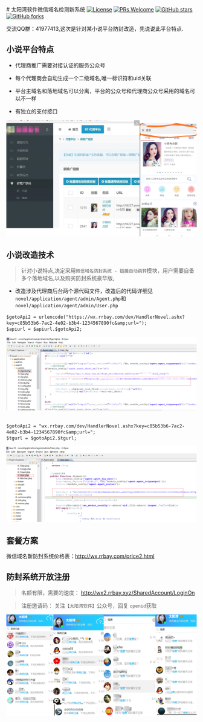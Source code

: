 ﻿﻿# 太阳湾软件微信域名检测新系统
[![License](https://img.shields.io/badge/license-MIT-blue.svg)](LICENSE)
[![PRs Welcome](https://img.shields.io/badge/PRs-welcome-brightgreen.svg)](https://github.com/gemgin/WeChatTools/pulls)
[![GitHub stars](https://img.shields.io/github/stars/gemgin/WeChatTools.svg?style=social&label=Stars)](https://github.com/gemgin/WeChatTools)
[![GitHub forks](https://img.shields.io/github/forks/gemgin/WeChatTools.svg?style=social&label=Fork)](https://github.com/gemgin/WeChatTools)

交流QQ群：41977413,这次是针对某小说平台防封改造，先说说此平台特点.

## 小说平台特点

- 代理商推广需要对接认证的服务公众号

- 每个代理商会自动生成一个二级域名,唯一标识符和uid关联

- 平台主域名和落地域名可以分离，平台的公众号和代理商公众号采用的域名可以不一样

- 有独立的支付接口

![小说代理商后台和手机界面](img/小说.jpg)

## 小说改造技术

> 针对小说特点,决定采用`微信域名防封系统 - 链接自动跳转`模块，用户需要自备多个落地域名,以及购买防封系统豪华版,

- 改造涉及代理商后台两个源代码文件，改造后的代码详细见`novel/application/agent/admin/Agent.php`和`novel/application/agent/admin/User.php`

```
$gotoApi2 = urlencode("https://wx.rrbay.com/dev/HandlerNovel.ashx?key=c85b53b6-7ac2-4e02-b3b4-1234567890fc&amp;url=");
$apiurl = $apiurl.$gotoApi2;

```
![技术改造_短链接菜单](img/技术改造_短链接菜单.png)
```
  
$gotoApi2 = "wx.rrbay.com/dev/HandlerNovel.ashx?key=c85b53b6-7ac2-4e02-b3b4-1234567890fc&amp;url=";
$tgurl = $gotoApi2.$tgurl;

```
![技术改造_公众号菜单](img/技术改造_公众号菜单.png)

## 套餐方案

微信域名新防封系统价格表：http://wx.rrbay.com/price2.html

## 防封系统开放注册

> 名额有限，需要的速度： http://wx2.rrbay.xyz/SharedAccount/LoginOn

> 注册邀请码： 关注`【太阳湾软件】`公众号，回复 `openid`获取

![防封系统需求旺盛.png](img/防封系统需求旺盛.png) 
